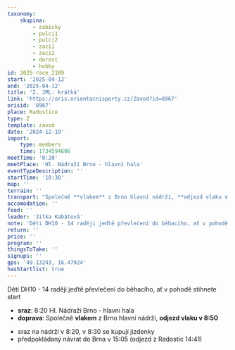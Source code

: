 ```yaml
---
taxonomy:
    skupina:
        - zabicky
        - pulci1
        - pulci2
        - zaci1
        - zaci2
        - dorost
        - hobby
id: 2025-race_2189
start: '2025-04-12'
end: '2025-04-12'
title: '2. JML: krátká'
link: 'https://oris.orientacnisporty.cz/Zavod?id=8967'
orisid: '8967'
place: Radostice
type: Z
template: zavod
date: '2024-12-19'
import:
    type: members
    time: 1734594606
meetTime: '8:20'
meetPlace: 'Hl. Nádraží Brno - hlavní hala'
eventTypeDescription: ''
startTime: '10:30'
map: ''
terrain: ''
transport: "Společně **vlakem** z Brno hlavní nádrží, **odjezd vlaku v 8:50**\r\n\r\n- sraz na nádrží v 8:20, v 8:30 se kupují jizdenky\r\n- předpokládaný návrat do Brna v 15:05 (odjezd z Radostic 14:41)"
accomodation: ''
food: ''
leader: 'Jitka Kabátová'
note: 'Děti DH10 - 14 raději jeďtě převlečení do běhacího, ať v pohodě stihnete start'
return: ''
price: ''
program: ''
thingsToTake: ''
signups: ''
gps: '49.13243, 16.47924'
hasStartlist: true
---
```


Děti DH10 - 14 raději jeďtě převlečení do běhacího, ať v pohodě stihnete start
* **sraz**: 8:20 Hl. Nádraží Brno - hlavní hala
* **doprava**: Společně **vlakem** z Brno hlavní nádrží, **odjezd vlaku v 8:50**

- sraz na nádrží v 8:20, v 8:30 se kupují jizdenky
- předpokládaný návrat do Brna v 15:05 (odjezd z Radostic 14:41)
